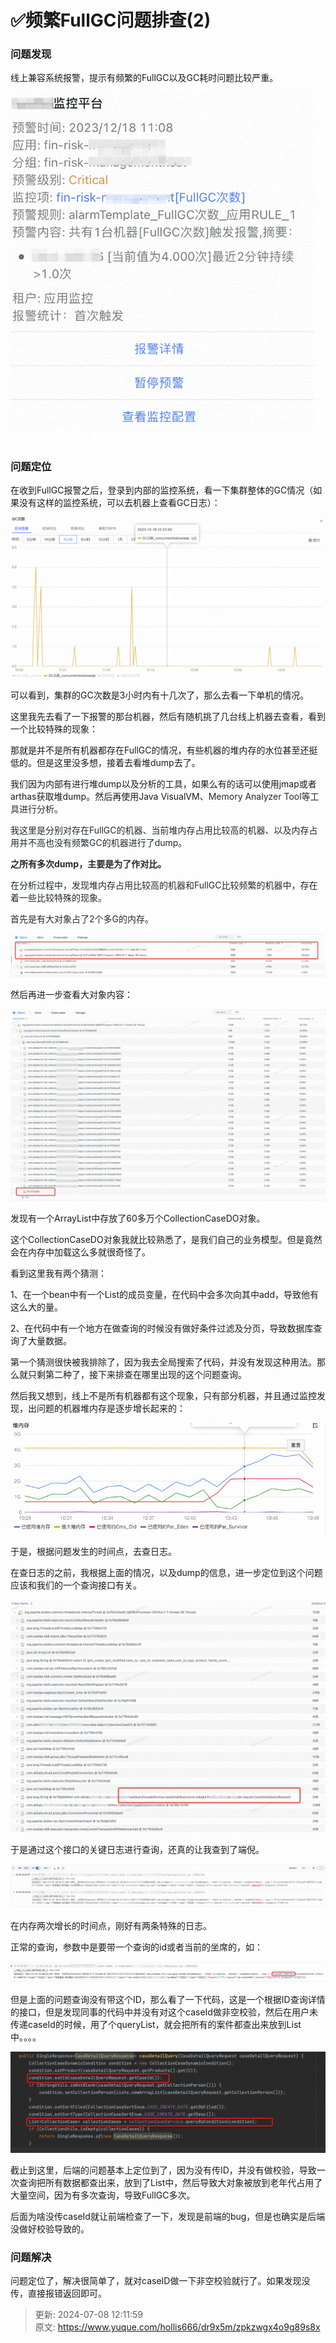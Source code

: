# ✅频繁FullGC问题排查(2)

### 问题发现


线上兼容系统报警，提示有频繁的FullGC以及GC耗时问题比较严重。



![1702880427123-d4534019-4b0f-470a-995b-9c2c8b42d2fb.png](./img/zI2KY2dT-rzYtZbB/1702880427123-d4534019-4b0f-470a-995b-9c2c8b42d2fb-907235.png)



### 问题定位


在收到FullGC报警之后，登录到内部的监控系统，看一下集群整体的GC情况（如果没有这样的监控系统，可以去机器上查看GC日志）：



![1702879034460-ec898ac3-abed-4ae2-acf7-13777385b45c.png](./img/zI2KY2dT-rzYtZbB/1702879034460-ec898ac3-abed-4ae2-acf7-13777385b45c-338792.png)



可以看到，集群的GC次数是3小时内有十几次了，那么去看一下单机的情况。



这里我先去看了一下报警的那台机器，然后有随机挑了几台线上机器去查看，看到一个比较特殊的现象：



那就是并不是所有机器都存在FullGC的情况，有些机器的堆内存的水位甚至还挺低的。但是这里没多想，接着去看堆dump去了。



我们因为内部有进行堆dump以及分析的工具，如果么有的话可以使用jmap或者arthas获取堆dump。然后再使用Java VisualVM、<font style="color:rgb(36, 41, 46);">Memory Analyzer Tool等工具进行分析。</font>

<font style="color:rgb(36, 41, 46);"></font>

<font style="color:rgb(36, 41, 46);">我这里是分别对存在FullGC的机器、当前堆内存占用比较高的机器、以及内存占用并不高也没有频繁GC的机器进行了dump。</font>

<font style="color:rgb(36, 41, 46);"></font>

**<font style="color:rgb(36, 41, 46);">之所有多次dump，主要是为了作对比。</font>**

**<font style="color:rgb(36, 41, 46);"></font>**

<font style="color:rgb(36, 41, 46);">在分析过程中，发现堆内存占用比较高的机器和FullGC比较频繁的机器中，存在着一些比较特殊的现象。</font>

<font style="color:rgb(36, 41, 46);"></font>

<font style="color:rgb(36, 41, 46);">首先是有大对象占了2个多G的内存。</font>

<font style="color:rgb(36, 41, 46);"></font>

![1702879386755-26739c8b-7cc8-4b2d-987d-da1dd6940342.png](./img/zI2KY2dT-rzYtZbB/1702879386755-26739c8b-7cc8-4b2d-987d-da1dd6940342-275050.png)



然后再进一步查看大对象内容：



![1702879491271-715cd913-fe9b-4a3d-9ea0-13013ebeba1a.png](./img/zI2KY2dT-rzYtZbB/1702879491271-715cd913-fe9b-4a3d-9ea0-13013ebeba1a-938782.png)



发现有一个ArrayList中存放了60多万个CollectionCaseDO对象。



这个CollectionCaseDO对象我就比较熟悉了，是我们自己的业务模型。但是竟然会在内存中加载这么多就很奇怪了。



看到这里我有两个猜测：



1、在一个bean中有一个List<CollectionCaseDO>的成员变量，在代码中会多次向其中add，导致他有这么大的量。

2、在代码中有一个地方在做查询的时候没有做好条件过滤及分页，导致数据库查询了大量数据。



第一个猜测很快被我排除了，因为我去全局搜索了代码，并没有发现这种用法。那么就只剩第二种了，接下来排查在哪里出现的这个问题查询。



然后我又想到，线上不是所有机器都有这个现象，只有部分机器，并且通过监控发现，出问题的机器堆内存是逐步增长起来的：



![1702879718972-49d2feb6-48f6-41d9-b2fa-96edb3449a93.png](./img/zI2KY2dT-rzYtZbB/1702879718972-49d2feb6-48f6-41d9-b2fa-96edb3449a93-222900.png)



于是，根据问题发生的时间点，去查日志。



在查日志的之前，我根据上面的情况，以及dump的信息，进一步定位到这个问题应该和我们的一个查询接口有关。



![1702879979493-fc330314-721b-4f40-bc74-a6e3af642b8a.png](./img/zI2KY2dT-rzYtZbB/1702879979493-fc330314-721b-4f40-bc74-a6e3af642b8a-020111.png)



于是通过这个接口的关键日志进行查询，还真的让我查到了端倪。



![1702880468284-890e1eb5-f25e-4c21-9843-4001383d0a6c.png](./img/zI2KY2dT-rzYtZbB/1702880468284-890e1eb5-f25e-4c21-9843-4001383d0a6c-505579.png)



在内存两次增长的时间点，刚好有两条特殊的日志。



正常的查询，参数中是要带一个查询的id或者当前的坐席的，如：



![1702880138834-76381c2f-b580-4e4b-b80e-a76d27fe98a8.png](./img/zI2KY2dT-rzYtZbB/1702880138834-76381c2f-b580-4e4b-b80e-a76d27fe98a8-151307.png)



但是上面的问题查询没有带这个ID，那么看了一下代码，这是一个根据ID查询详情的接口，但是发现同事的代码中并没有对这个caseId做非空校验，然后在用户未传递caseId的时候，用了个queryList，就会把所有的案件都查出来放到List中。。。。



![1702880259932-ce1a3b43-accd-45c5-8c6b-a749c0cbb969.png](./img/zI2KY2dT-rzYtZbB/1702880259932-ce1a3b43-accd-45c5-8c6b-a749c0cbb969-846133.png)



截止到这里，后端的问题基本上定位到了，因为没有传ID，并没有做校验，导致一次查询把所有数据都查出来，放到了List中，然后导致大对象被放到老年代占用了大量空间，因为有多次查询，导致FullGC多次。



后面为啥没传caseId就让前端检查了一下，发现是前端的bug，但是也确实是后端没做好校验导致的。

### 问题解决


问题定位了，解决很简单了，就对caseID做一下非空校验就行了。如果发现没传，直接报错返回即可。



> 更新: 2024-07-08 12:11:59  
> 原文: <https://www.yuque.com/hollis666/dr9x5m/zpkzwgx4o9g89s8x>